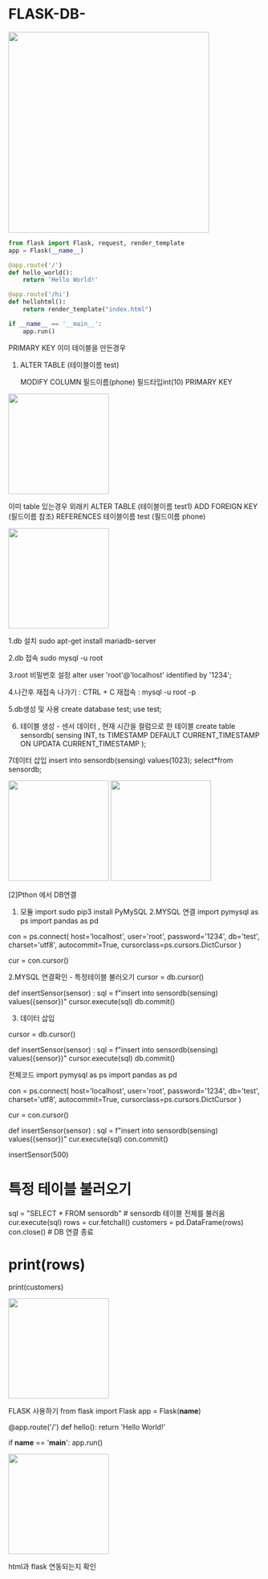 # FLASK-DB-

<img src="https://user-images.githubusercontent.com/116257795/229431886-159aa356-75a5-4d77-bf95-c527d97d1d0d.png" height="400px">

``` python
from flask import Flask, request, render_template  
app = Flask(__name__)

@app.route('/')
def hello_world():
    return 'Hello World!'

@app.route('/hi')
def hellohtml():
    return render_template("index.html")

if __name__ == '__main__':
    app.run()
```

PRIMARY KEY
이미 테이블을 만든경우
1. ALTER TABLE (테이블이름 test)

   MODIFY COLUMN 필드이름(phone) 필드타입int(10) PRIMARY KEY
   
<img src="https://user-images.githubusercontent.com/116257795/229434016-9e018672-998a-43b6-9c2a-78b11fa61bef.png" height="200px">

이미 table 있는경우 외래키
ALTER TABLE (테이블이름 test1) ADD FOREIGN KEY (필드이름 참조)
REFERENCES 테이블이름 test (필드이름 phone)


<img src="https://user-images.githubusercontent.com/116257795/229435606-b2b5f129-caa1-4c05-8540-852c5e9c1510.png" height="200px">



1.db 설치
sudo apt-get install mariadb-server


2.db 접속
sudo mysql -u root


3.root 비밀번호 설정
alter user 'root'@'localhost' identified by '1234';


4.나간후 재접속
나가기 : CTRL + C
재접속 : mysql -u root -p


5.db생성 및 사용
create database test;
use test;


6. 테이블 생성 - 센서 데이터 , 현재 시간을 컬럼으로 한 테이블
create table sensordb(
sensing INT,
ts TIMESTAMP DEFAULT CURRENT_TIMESTAMP ON UPDATA CURRENT_TIMESTAMP
);


7데이터 삽입
insert into sensordb(sensing) values(1023);
select*from sensordb;

<img src="https://user-images.githubusercontent.com/116257795/229705353-ca59d3d3-f6a9-4aa7-bcb1-d29a38e0f99d.png" height="200px">

<img src="https://user-images.githubusercontent.com/116257795/229705420-6c992a69-afd6-4417-abdc-f6d4ced09604.png" height="200px">


[2]Pthon 에서 DB연결
1. 모듈 import 
sudo pip3 install PyMySQL
2.MYSQL 연결
import pymysql as ps
import pandas as pd

con = ps.connect(
    host='localhost', 
    user='root',
    password='1234', 
    db='test', 
    charset='utf8',
    autocommit=True,
    cursorclass=ps.cursors.DictCursor
)

cur = con.cursor()



2.MYSQL 연결확인 - 특정테이블 불러오기
cursor = db.cursor()

def insertSensor(sensor) :
    sql = f"insert into sensordb(sensing) values({sensor})"
    cursor.execute(sql)
    db.commit()

3. 데이터 삽입

cursor = db.cursor()

def insertSensor(sensor) :
    sql = f"insert into sensordb(sensing) values({sensor})"
    cursor.execute(sql)
    db.commit()
    
전체코드 
import pymysql as ps
import pandas as pd

con = ps.connect(
    host='localhost', 
    user='root',
    password='1234', 
    db='test', 
    charset='utf8',
    autocommit=True,
    cursorclass=ps.cursors.DictCursor
)

cur = con.cursor()

def insertSensor(sensor) :
    sql = f"insert into sensordb(sensing) values({sensor})"
    cur.execute(sql)
    con.commit()

insertSensor(500)

# 특정 테이블 불러오기
sql = "SELECT * FROM sensordb" # sensordb 테이블 전체를 불러옴
cur.execute(sql)
rows = cur.fetchall()
customers = pd.DataFrame(rows)
con.close() # DB 연결 종료
# print(rows)
print(customers)

<img src="https://user-images.githubusercontent.com/116257795/229706098-2ca4cf3a-2d9d-40ee-9873-4556337513f2.png" height="200px">



FLASK 사용하기
from flask import Flask
app = Flask(__name__)

@app.route('/')
def hello():
    return 'Hello World!'

if __name__ == '__main__':
    app.run()
    

<img src="https://user-images.githubusercontent.com/116257795/229706266-b3bf40e5-ec20-4bf8-8c98-72d106019786.png" height="200px">

html과 flask 연동되는지 확인



